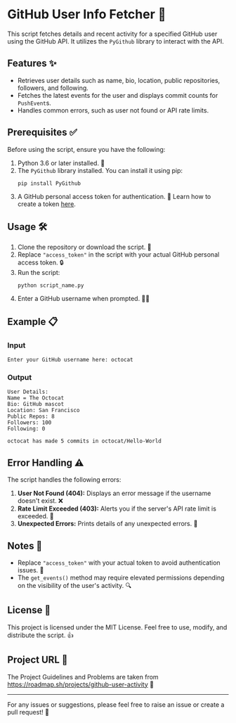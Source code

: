 # GitHub User Info Fetcher 🚀

This script fetches details and recent activity for a specified GitHub user using the GitHub API. It utilizes the `PyGithub` library to interact with the API.

## Features ✨
- Retrieves user details such as name, bio, location, public repositories, followers, and following.
- Fetches the latest events for the user and displays commit counts for `PushEvent`s.
- Handles common errors, such as user not found or API rate limits.

## Prerequisites ✅
Before using the script, ensure you have the following:

1. Python 3.6 or later installed. 🐍
2. The `PyGithub` library installed. You can install it using pip:
   ```
   pip install PyGithub
   ```
3. A GitHub personal access token for authentication. 🔑 Learn how to create a token [here](https://docs.github.com/en/github/authenticating-to-github/creating-a-personal-access-token).

## Usage 🛠️
1. Clone the repository or download the script. 📂
2. Replace `"access_token"` in the script with your actual GitHub personal access token. 🔒
3. Run the script:
   ```
   python script_name.py
   ```
4. Enter a GitHub username when prompted. 🧑‍💻

## Example 📋
### Input
```
Enter your GitHub username here: octocat
```

### Output
```plaintext
User Details:
Name = The Octocat
Bio: GitHub mascot
Location: San Francisco
Public Repos: 8
Followers: 100
Following: 0

octocat has made 5 commits in octocat/Hello-World
```

## Error Handling ⚠️
The script handles the following errors:
1. **User Not Found (404):** Displays an error message if the username doesn't exist. ❌
2. **Rate Limit Exceeded (403):** Alerts you if the server's API rate limit is exceeded. 🚫
3. **Unexpected Errors:** Prints details of any unexpected errors. 🛑

## Notes 📝
- Replace `"access_token"` with your actual token to avoid authentication issues. 🔐
- The `get_events()` method may require elevated permissions depending on the visibility of the user's activity. 🔍

## License 📜
This project is licensed under the MIT License. Feel free to use, modify, and distribute the script. 👍

## Project URL 📂
The Project Guidelines and Problems are taken from https://roadmap.sh/projects/github-user-activity 🔗


---
For any issues or suggestions, please feel free to raise an issue or create a pull request! 🤝
